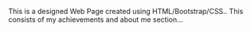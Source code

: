 This is a designed Web Page created using HTML/Bootstrap/CSS..
This consists of my achievements and about me section...
